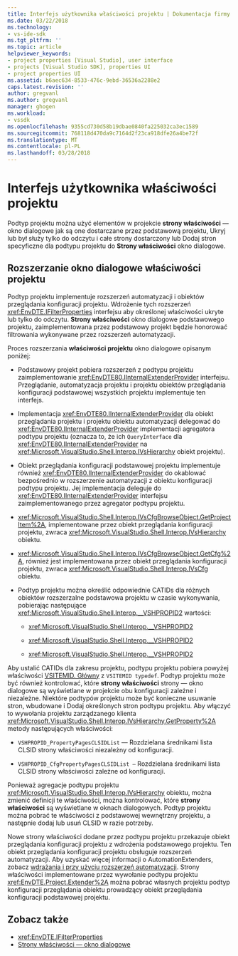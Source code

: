 ```yaml
---
title: Interfejs użytkownika właściwości projektu | Dokumentacja firmy Microsoft
ms.date: 03/22/2018
ms.technology:
- vs-ide-sdk
ms.tgt_pltfrm: ''
ms.topic: article
helpviewer_keywords:
- project properties [Visual Studio], user interface
- projects [Visual Studio SDK], properties UI
- project properties UI
ms.assetid: b6aec634-8533-476c-9ebd-36536a2288e2
caps.latest.revision: ''
author: gregvanl
ms.author: gregvanl
manager: ghogen
ms.workload:
- vssdk
ms.openlocfilehash: 9355cd730d58b19dbae0840fa225032ca3ec1589
ms.sourcegitcommit: 768118d470da9c7164d2f23ca918dfe26a4be72f
ms.translationtype: MT
ms.contentlocale: pl-PL
ms.lasthandoff: 03/28/2018
---
```

# <a name="project-property-user-interface"></a>Interfejs użytkownika właściwości projektu
Podtyp projektu można użyć elementów w projekcie **strony właściwości** — okno dialogowe jak są one dostarczane przez podstawową projektu, Ukryj lub był służy tylko do odczytu i całe strony dostarczony lub Dodaj stron specyficzne dla podtypu projektu do **Strony właściwości** okno dialogowe.

## <a name="extending-the-project-property-dialog-box"></a>Rozszerzanie okno dialogowe właściwości projektu
 Podtyp projektu implementuje rozszerzeń automatyzacji i obiektów przeglądania konfiguracji projektu. Wdrożenie tych rozszerzeń <xref:EnvDTE.IFilterProperties> interfejsu aby określonej właściwości ukryte lub tylko do odczytu. **Strony właściwości** okno dialogowe podstawowego projektu, zaimplementowana przez podstawowy projekt będzie honorować filtrowania wykonywane przez rozszerzeń automatyzacji.

 Proces rozszerzania **właściwości projektu** okno dialogowe opisanym poniżej:

-   Podstawowy projekt pobiera rozszerzeń z podtypu projektu zaimplementowanie <xref:EnvDTE80.IInternalExtenderProvider> interfejsu. Przeglądanie, automatyzacja projektu i projektu obiektów przeglądania konfiguracji podstawowej wszystkich projektu implementuje ten interfejs.

-   Implementacja <xref:EnvDTE80.IInternalExtenderProvider> dla obiekt przeglądania projektu i projektu obiektu automatyzacji delegować do <xref:EnvDTE80.IInternalExtenderProvider> implementacji agregatora podtypu projektu (oznacza to, że ich `QueryInterface` dla <xref:EnvDTE80.IInternalExtenderProvider> na <xref:Microsoft.VisualStudio.Shell.Interop.IVsHierarchy> obiekt projektu).

-   Obiekt przeglądania konfiguracji podstawowej projektu implementuje również <xref:EnvDTE80.IInternalExtenderProvider> do okablować bezpośrednio w rozszerzenie automatyzacji z obiektu konfiguracji podtypu projektu. Jej implementacja deleguje do <xref:EnvDTE80.IInternalExtenderProvider> interfejsu zaimplementowanego przez agregator podtypu projektu.

-   <xref:Microsoft.VisualStudio.Shell.Interop.IVsCfgBrowseObject.GetProjectItem%2A>, implementowane przez obiekt przeglądania konfiguracji projektu, zwraca <xref:Microsoft.VisualStudio.Shell.Interop.IVsHierarchy> obiektu.

-   <xref:Microsoft.VisualStudio.Shell.Interop.IVsCfgBrowseObject.GetCfg%2A>, również jest implementowana przez obiekt przeglądania konfiguracji projektu, zwraca <xref:Microsoft.VisualStudio.Shell.Interop.IVsCfg> obiektu.

-   Podtyp projektu można określić odpowiednie CATIDs dla różnych obiektów rozszerzalne podstawowa projektu w czasie wykonywania, pobierając następujące <xref:Microsoft.VisualStudio.Shell.Interop.__VSHPROPID2> wartości:

    -   <xref:Microsoft.VisualStudio.Shell.Interop.__VSHPROPID2>

    -   <xref:Microsoft.VisualStudio.Shell.Interop.__VSHPROPID2>

    -   <xref:Microsoft.VisualStudio.Shell.Interop.__VSHPROPID2>

Aby ustalić CATIDs dla zakresu projektu, podtypu projektu pobiera powyżej właściwości [VSITEMID. Główny](<xref:Microsoft.VisualStudio.VSConstants.VSITEMID#Microsoft_VisualStudio_VSConstants_VSITEMID_Root>) z `VSITEMID typedef`. Podtyp projektu może być również kontrolować, które **strony właściwości** strony — okno dialogowe są wyświetlane w projekcie obu konfiguracji zależne i niezależne. Niektóre podtypów projektu może być konieczne usuwanie stron, wbudowane i Dodaj określonych stron podtypu projektu. Aby włączyć to wywołania projektu zarządzanego klienta <xref:Microsoft.VisualStudio.Shell.Interop.IVsHierarchy.GetProperty%2A> metody następujących właściwości:

-   `VSHPROPID_PropertyPagesCLSIDList` — Rozdzielana średnikami lista CLSID strony właściwości niezależny od konfiguracji.

-   `VSHPROPID_CfgPropertyPagesCLSIDList —` Rozdzielana średnikami lista CLSID strony właściwości zależne od konfiguracji.

Ponieważ agregacje podtypu projektu <xref:Microsoft.VisualStudio.Shell.Interop.IVsHierarchy> obiektu, można zmienić definicji te właściwości, można kontrolować, które **strony właściwości** są wyświetlane w oknach dialogowych. Podtyp projektu można pobrać te właściwości z podstawowej wewnętrzny projektu, a następnie dodaj lub usuń CLSID w razie potrzeby.

Nowe strony właściwości dodane przez podtypu projektu przekazuje obiekt przeglądania konfiguracji projektu z wdrożenia podstawowego projektu. Ten obiekt przeglądania konfiguracji projektu obsługuje rozszerzeń automatyzacji. Aby uzyskać więcej informacji o AutomationExtenders, zobacz [wdrażania i przy użyciu rozszerzeń automatyzacji](http://msdn.microsoft.com/Library/0d5c218c-f412-4b28-ab0c-33a611f62356). Strony właściwości implementowane przez wywołanie podtypu projektu <xref:EnvDTE.Project.Extender%2A> można pobrać własnych projektu podtyp konfiguracji przeglądania obiektu prowadzący obiekt przeglądania konfiguracji podstawowej projektu.

## <a name="see-also"></a>Zobacz także

- <xref:EnvDTE.IFilterProperties>
- [Strony właściwości — okno dialogowe](http://msdn.microsoft.com/en-us/4a3d34ac-ed03-45e8-ae60-a0e1aad300e4)